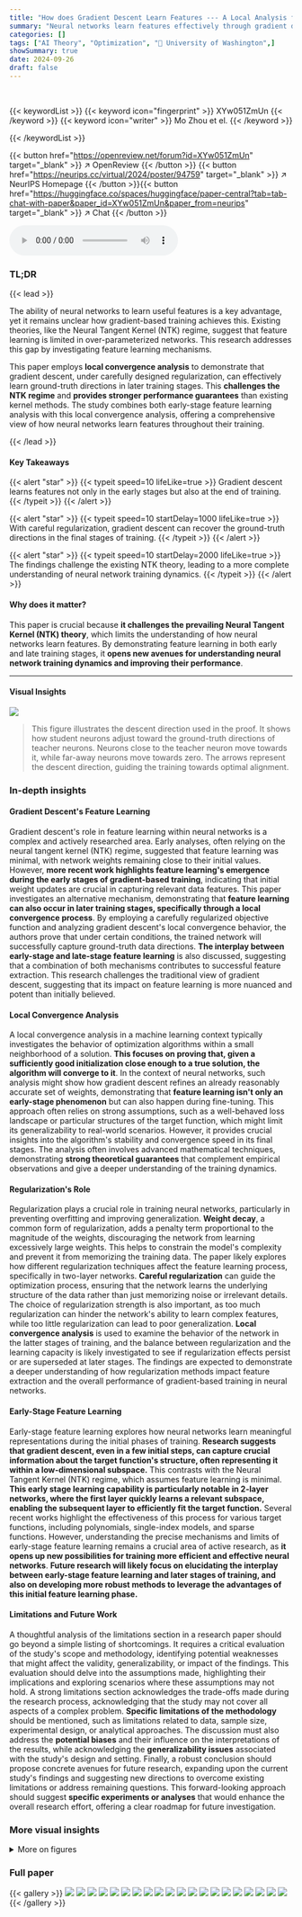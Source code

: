 ```yaml
---
title: "How does Gradient Descent Learn Features --- A Local Analysis for Regularized Two-Layer Neural Networks"
summary: "Neural networks learn features effectively through gradient descent, not just at the beginning, but also at the end of training, even with carefully regularized objectives."
categories: []
tags: ["AI Theory", "Optimization", "🏢 University of Washington",]
showSummary: true
date: 2024-09-26
draft: false
---
```


<br>

{{< keywordList >}}
{{< keyword icon="fingerprint" >}} XYw051ZmUn {{< /keyword >}}
{{< keyword icon="writer" >}} Mo Zhou et el. {{< /keyword >}}
 
{{< /keywordList >}}

{{< button href="https://openreview.net/forum?id=XYw051ZmUn" target="_blank" >}}
↗ OpenReview
{{< /button >}}
{{< button href="https://neurips.cc/virtual/2024/poster/94759" target="_blank" >}}
↗ NeurIPS Homepage
{{< /button >}}{{< button href="https://huggingface.co/spaces/huggingface/paper-central?tab=tab-chat-with-paper&paper_id=XYw051ZmUn&paper_from=neurips" target="_blank" >}}
↗ Chat
{{< /button >}}



<audio controls>
    <source src="https://ai-paper-reviewer.com/XYw051ZmUn/podcast.wav" type="audio/wav">
    Your browser does not support the audio element.
</audio>


### TL;DR


{{< lead >}}

The ability of neural networks to learn useful features is a key advantage, yet it remains unclear how gradient-based training achieves this.  Existing theories, like the Neural Tangent Kernel (NTK) regime, suggest that feature learning is limited in over-parameterized networks.  This research addresses this gap by investigating feature learning mechanisms.

This paper employs **local convergence analysis** to demonstrate that gradient descent, under carefully designed regularization, can effectively learn ground-truth directions in later training stages.  This **challenges the NTK regime** and **provides stronger performance guarantees** than existing kernel methods.  The study combines both early-stage feature learning analysis with this local convergence analysis, offering a comprehensive view of how neural networks learn features throughout their training.

{{< /lead >}}


#### Key Takeaways

{{< alert "star" >}}
{{< typeit speed=10 lifeLike=true >}} Gradient descent learns features not only in the early stages but also at the end of training. {{< /typeit >}}
{{< /alert >}}

{{< alert "star" >}}
{{< typeit speed=10 startDelay=1000 lifeLike=true >}} With careful regularization, gradient descent can recover the ground-truth directions in the final stages of training. {{< /typeit >}}
{{< /alert >}}

{{< alert "star" >}}
{{< typeit speed=10 startDelay=2000 lifeLike=true >}} The findings challenge the existing NTK theory, leading to a more complete understanding of neural network training dynamics. {{< /typeit >}}
{{< /alert >}}

#### Why does it matter?
This paper is crucial because **it challenges the prevailing Neural Tangent Kernel (NTK) theory**, which limits the understanding of how neural networks learn features. By demonstrating feature learning in both early and late training stages, it **opens new avenues for understanding neural network training dynamics and improving their performance**.

------
#### Visual Insights



![](https://ai-paper-reviewer.com/XYw051ZmUn/figures_6_1.jpg)

> This figure illustrates the descent direction used in the proof.  It shows how student neurons adjust toward the ground-truth directions of teacher neurons. Neurons close to the teacher neuron move towards it, while far-away neurons move towards zero. The arrows represent the descent direction, guiding the training towards optimal alignment.







### In-depth insights


#### Gradient Descent's Feature Learning
Gradient descent's role in feature learning within neural networks is a complex and actively researched area.  Early analyses, often relying on the neural tangent kernel (NTK) regime, suggested that feature learning was minimal, with network weights remaining close to their initial values.  However, **more recent work highlights feature learning's emergence during the early stages of gradient-based training**, indicating that initial weight updates are crucial in capturing relevant data features.  This paper investigates an alternative mechanism, demonstrating that **feature learning can also occur in later training stages, specifically through a local convergence process**.  By employing a carefully regularized objective function and analyzing gradient descent's local convergence behavior, the authors prove that under certain conditions, the trained network will successfully capture ground-truth data directions.  **The interplay between early-stage and late-stage feature learning** is also discussed, suggesting that a combination of both mechanisms contributes to successful feature extraction.  This research challenges the traditional view of gradient descent, suggesting that its impact on feature learning is more nuanced and potent than initially believed.

#### Local Convergence Analysis
A local convergence analysis in a machine learning context typically investigates the behavior of optimization algorithms within a small neighborhood of a solution.  **This focuses on proving that, given a sufficiently good initialization close enough to a true solution, the algorithm will converge to it**.  In the context of neural networks, such analysis might show how gradient descent refines an already reasonably accurate set of weights, demonstrating that **feature learning isn't only an early-stage phenomenon** but can also happen during fine-tuning.  This approach often relies on strong assumptions, such as a well-behaved loss landscape or particular structures of the target function, which might limit its generalizability to real-world scenarios.  However, it provides crucial insights into the algorithm's stability and convergence speed in its final stages. The analysis often involves advanced mathematical techniques, demonstrating **strong theoretical guarantees** that complement empirical observations and give a deeper understanding of the training dynamics.

#### Regularization's Role
Regularization plays a crucial role in training neural networks, particularly in preventing overfitting and improving generalization.  **Weight decay**, a common form of regularization, adds a penalty term proportional to the magnitude of the weights, discouraging the network from learning excessively large weights.  This helps to constrain the model's complexity and prevent it from memorizing the training data. The paper likely explores how different regularization techniques affect the feature learning process, specifically in two-layer networks. **Careful regularization** can guide the optimization process, ensuring that the network learns the underlying structure of the data rather than just memorizing noise or irrelevant details.  The choice of regularization strength is also important, as too much regularization can hinder the network's ability to learn complex features, while too little regularization can lead to poor generalization.  **Local convergence analysis** is used to examine the behavior of the network in the latter stages of training, and the balance between regularization and the learning capacity is likely investigated to see if regularization effects persist or are superseded at later stages.  The findings are expected to demonstrate a deeper understanding of how regularization methods impact feature extraction and the overall performance of gradient-based training in neural networks.

#### Early-Stage Feature Learning
Early-stage feature learning explores how neural networks learn meaningful representations during the initial phases of training.  **Research suggests that gradient descent, even in a few initial steps, can capture crucial information about the target function's structure, often representing it within a low-dimensional subspace.**  This contrasts with the Neural Tangent Kernel (NTK) regime, which assumes feature learning is minimal.  **This early stage learning capability is particularly notable in 2-layer networks, where the first layer quickly learns a relevant subspace, enabling the subsequent layer to efficiently fit the target function.** Several recent works highlight the effectiveness of this process for various target functions, including polynomials, single-index models, and sparse functions.  However, understanding the precise mechanisms and limits of early-stage feature learning remains a crucial area of active research, as **it opens up new possibilities for training more efficient and effective neural networks**.  **Future research will likely focus on elucidating the interplay between early-stage feature learning and later stages of training, and also on developing more robust methods to leverage the advantages of this initial feature learning phase.**

#### Limitations and Future Work
A thoughtful analysis of the limitations section in a research paper should go beyond a simple listing of shortcomings.  It requires a critical evaluation of the study's scope and methodology, identifying potential weaknesses that might affect the validity, generalizability, or impact of the findings. This evaluation should delve into the assumptions made, highlighting their implications and exploring scenarios where these assumptions may not hold. A strong limitations section acknowledges the trade-offs made during the research process, acknowledging that the study may not cover all aspects of a complex problem.  **Specific limitations of the methodology** should be mentioned, such as limitations related to data, sample size, experimental design, or analytical approaches.  The discussion must also address the **potential biases** and their influence on the interpretations of the results, while acknowledging the **generalizability issues** associated with the study's design and setting. Finally, a robust conclusion should propose concrete avenues for future research, expanding upon the current study's findings and suggesting new directions to overcome existing limitations or address remaining questions. This forward-looking approach should suggest **specific experiments or analyses** that would enhance the overall research effort, offering a clear roadmap for future investigation.


### More visual insights

<details>
<summary>More on figures
</summary>


![](https://ai-paper-reviewer.com/XYw051ZmUn/figures_8_1.jpg)

> The figure shows a plot of the dual certificate η(w) as a function of w.  The dual certificate is a function that is designed to be +1 around the ground-truth directions (w*1 and w*3) and -1 in between. It shows how the dual certificate, which measures the optimality of a solution, behaves sharply around the true parameters, decaying quadratically as it moves away from them.  This property is crucial for the proof showing neurons concentrate around the ground truth directions.


![](https://ai-paper-reviewer.com/XYw051ZmUn/figures_9_1.jpg)

> This figure illustrates the descent direction in the local convergence regime. The descent direction moves neuron wj toward either the ground-truth direction w or 0 depending on whether it is in the neighborhood of the teacher neuron w. Specifically, it moves far-away neurons towards 0 (setting qij = 0) and moves close-by neurons towards its closest minima qijw (the fraction of w that neuron wj should target to approximate).


</details>






### Full paper

{{< gallery >}}
<img src="https://ai-paper-reviewer.com/XYw051ZmUn/1.png" class="grid-w50 md:grid-w33 xl:grid-w25" />
<img src="https://ai-paper-reviewer.com/XYw051ZmUn/2.png" class="grid-w50 md:grid-w33 xl:grid-w25" />
<img src="https://ai-paper-reviewer.com/XYw051ZmUn/3.png" class="grid-w50 md:grid-w33 xl:grid-w25" />
<img src="https://ai-paper-reviewer.com/XYw051ZmUn/4.png" class="grid-w50 md:grid-w33 xl:grid-w25" />
<img src="https://ai-paper-reviewer.com/XYw051ZmUn/5.png" class="grid-w50 md:grid-w33 xl:grid-w25" />
<img src="https://ai-paper-reviewer.com/XYw051ZmUn/6.png" class="grid-w50 md:grid-w33 xl:grid-w25" />
<img src="https://ai-paper-reviewer.com/XYw051ZmUn/7.png" class="grid-w50 md:grid-w33 xl:grid-w25" />
<img src="https://ai-paper-reviewer.com/XYw051ZmUn/8.png" class="grid-w50 md:grid-w33 xl:grid-w25" />
<img src="https://ai-paper-reviewer.com/XYw051ZmUn/9.png" class="grid-w50 md:grid-w33 xl:grid-w25" />
<img src="https://ai-paper-reviewer.com/XYw051ZmUn/10.png" class="grid-w50 md:grid-w33 xl:grid-w25" />
<img src="https://ai-paper-reviewer.com/XYw051ZmUn/11.png" class="grid-w50 md:grid-w33 xl:grid-w25" />
<img src="https://ai-paper-reviewer.com/XYw051ZmUn/12.png" class="grid-w50 md:grid-w33 xl:grid-w25" />
<img src="https://ai-paper-reviewer.com/XYw051ZmUn/13.png" class="grid-w50 md:grid-w33 xl:grid-w25" />
<img src="https://ai-paper-reviewer.com/XYw051ZmUn/14.png" class="grid-w50 md:grid-w33 xl:grid-w25" />
<img src="https://ai-paper-reviewer.com/XYw051ZmUn/15.png" class="grid-w50 md:grid-w33 xl:grid-w25" />
<img src="https://ai-paper-reviewer.com/XYw051ZmUn/16.png" class="grid-w50 md:grid-w33 xl:grid-w25" />
<img src="https://ai-paper-reviewer.com/XYw051ZmUn/17.png" class="grid-w50 md:grid-w33 xl:grid-w25" />
<img src="https://ai-paper-reviewer.com/XYw051ZmUn/18.png" class="grid-w50 md:grid-w33 xl:grid-w25" />
<img src="https://ai-paper-reviewer.com/XYw051ZmUn/19.png" class="grid-w50 md:grid-w33 xl:grid-w25" />
<img src="https://ai-paper-reviewer.com/XYw051ZmUn/20.png" class="grid-w50 md:grid-w33 xl:grid-w25" />
{{< /gallery >}}